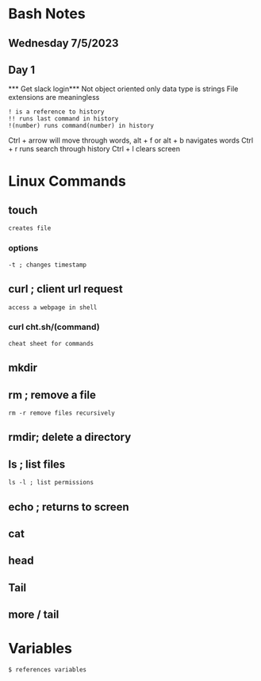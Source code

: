 # Bash Notes
## Wednesday 7/5/2023
## Day 1
*** Get slack login*** 
Not object oriented
    only data type is strings
    File extensions are meaningless
    
    ! is a reference to history
    !! runs last command in history
    !(number) runs command(number) in history

Ctrl + arrow will move through words, alt + f or alt + b navigates words 
Ctrl + r runs search through history
Ctrl + l clears screen

# Linux Commands
## touch
    creates file
### options
    -t ; changes timestamp

## curl ; client url request
    access a webpage in shell
### curl cht.sh/(command)
    cheat sheet for commands
## mkdir
## rm ; remove a file
    rm -r remove files recursively
## rmdir; delete a directory
## ls ; list files
    ls -l ; list permissions
## echo ; returns to screen
## cat
## head
## Tail
## more / tail

# Variables
    $ references variables
        
